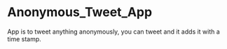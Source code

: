 # Anonymous_Tweet_App
App is to tweet anything anonymously, you can tweet and it adds it with a time stamp.
